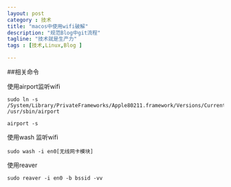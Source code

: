```yaml
---
layout: post
category : 技术
title: "macos中使用wifi破解"
description: "规范Blog中git流程"
tagline: "技术就是生产力"
tags : [技术,Linux,Blog ]

---
```



##相关命令

使用airport监听wifi

    sudo ln -s /System/Library/PrivateFrameworks/Apple80211.framework/Versions/Current/Resources/airport /usr/sbin/airport

    airport -s 


使用wash 监听wifi
 
    sudo wash -i en0[无线网卡模块]


使用reaver

    sudo reaver -i en0 -b bssid -vv  
